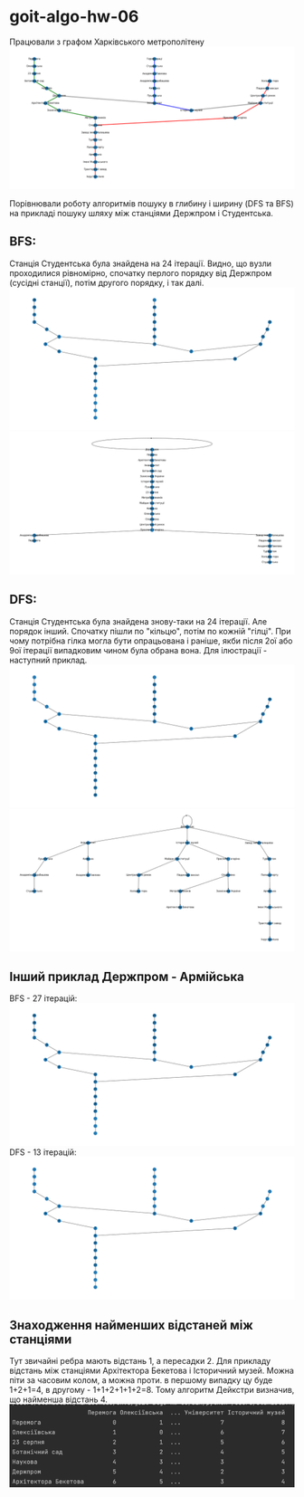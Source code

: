 # goit-algo-hw-06
Працювали з графом Харківського метрополітену
![Схема Харківського метрополітену.png](%D0%A1%D1%85%D0%B5%D0%BC%D0%B0%20%D0%A5%D0%B0%D1%80%D0%BA%D1%96%D0%B2%D1%81%D1%8C%D0%BA%D0%BE%D0%B3%D0%BE%20%D0%BC%D0%B5%D1%82%D1%80%D0%BE%D0%BF%D0%BE%D0%BB%D1%96%D1%82%D0%B5%D0%BD%D1%83.png)

Порівнювали роботу алгоритмів пошуку в глибину і ширину (DFS та BFS)
на прикладі пошуку шляху між станціями Держпром і Студентська.

## BFS:

Станція Студентська була знайдена на 24 ітерації. Видно, що вузли проходилися
рівномірно, спочатку перлого порядку від Держпром (сусідні станції), потім
другого порядку, і так далі.
![BFS_order.png](BFS_order.png)
![BFS.png](BFS.png)

## DFS:

Станція Студентська була знайдена знову-таки на 24 ітерації. Але порядок інший.
Спочатку пішли по "кільцю", потім по кожній "гілці". При чому потрібна гілка
могла бути опрацьована і раніше, якби після 2ої або 9ої ітерації випадковим 
чином була обрана вона. Для ілюстрації - наступний приклад.
![DFS_order.png](DFS_order.png)
![DFS_tree.png](DFS_tree.png)


## Інший приклад Держпром - Армійська

BFS - 27 ітерацій:
![BFS_order_Армійська.png](BFS_order_%D0%90%D1%80%D0%BC%D1%96%D0%B9%D1%81%D1%8C%D0%BA%D0%B0.png)
DFS - 13 ітерацій:
![DFS_order_Армійська.png](DFS_order_%D0%90%D1%80%D0%BC%D1%96%D0%B9%D1%81%D1%8C%D0%BA%D0%B0.png)

## Знаходження найменших відстаней між станціями
Тут звичайні ребра мають відстань 1, а пересадки 2. Для прикладу відстань між станціями
Архітектора Бекетова і Історичний музей. 
Можна піти за часовим колом, а можна проти. в першому випадку цу буде 1+2+1=4, в другому - 
1+1+2+1+1+2=8. Тому алгоритм Дейкстри визначив, що найменша відстань 4.
![img.png](img.png)

